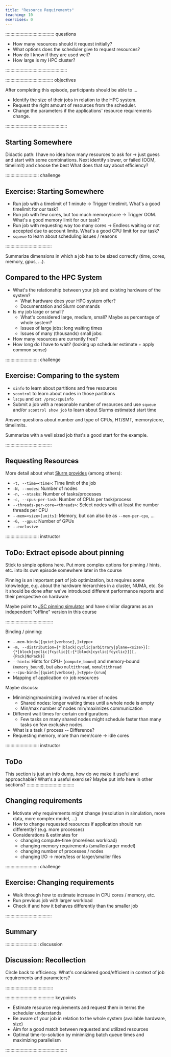 ```yaml
---
title: "Resource Requirements"
teaching: 10
exercises: 0
---
```


:::::::::::::::::::::::::::::::::::::: questions 

- How many resources should it request initially?
- What options does the scheduler give to request resources?
- How do I know if they are used well?
- How large is my HPC cluster?

::::::::::::::::::::::::::::::::::::::::::::::::

::::::::::::::::::::::::::::::::::::: objectives

After completing this episode, participants should be able to …

- Identify the size of their jobs in relation to the HPC system.
- Request the right amount of resources from the scheduler.
- Change the parameters if the applications' resource requirements change.

::::::::::::::::::::::::::::::::::::::::::::::::

## Starting Somewhere

Didactic path: I have no idea how many resources to ask for -> just guess and start with some combinations.
Next identify slower, or failed (OOM, timelimit) and choose the best
What does that say about efficiency?

:::::::::::::::::::::::::: challenge
## Exercise: Starting Somewhere

- Run job with a timelimit of 1 minute -> Trigger timelimit. What's a good timelimit for our task?
- Run job with few cores, but too much memory/core -> Trigger OOM. What's a good memory limit for our task?
- Run job with requesting way too many cores -> Endless waiting or not accepted due to account limits. What's a good CPU limit for our task?
- `squeue` to learn about scheduling issues / reasons

::::::::::::::::::::::::::::::::::::

Summarize dimensions in which a job has to be sized correctly (time, cores, memory, gpus, ...).


## Compared to the HPC System

- What's the relationship between your job and existing hardware of the system?
   - What hardware does your HPC system offer?
   - Documentation and Slurm commands
- Is my job large or small?
   - What's considered large, medium, small? Maybe as percentage of whole system?
   - Issues of large jobs: long waiting times
   - Issues of many (thousands) small jobs: 
- How many resources are currently free?
- How long do I have to wait? (looking up scheduler estimate + apply common sense)

:::::::::::::::::::::::::: challenge
## Exercise: Comparing to the system

- `sinfo` to learn about partitions and free resources
- `scontrol` to learn about nodes in those partitions
- `lscpu` and `cat /proc/cpuinfo`
- Submit a job with a reasonable number of resources and use `squeue` and/or `scontrol show job` to learn about Slurms estimated start time

Answer questions about number and type of CPUs, HT/SMT, memory/core, timelimits.

Summarize with a well sized job that's a good start for the example.

::::::::::::::::::::::::::::::::::::


## Requesting Resources

More detail about what [Slurm provides](https://slurm.schedmd.com/sbatch.html) (among others):

- `-t, --time=<time>`: Time limit of the job
- `-N, --nodes`: Number of nodes
- `-n, --ntasks`: Number of tasks/processes
- `-c, --cpus-per-task`: Number of CPUs per task/process
- `--threads-per-core=<threads>`: Select nodes with at least the number threads per CPU
- `--mem=<size>[units]`: Memory, but can also be as `--mem-per-cpu`, ...
- `-G, --gpus`: Number of GPUs
- `--exclusive`


:::::::::::::::::::::::::: instructor
## ToDo: Extract episode about pinning

Stick to simple options here.
Put more complex options for pinning / hints, etc. into its own episode somewhere later in the course

Pinning is an important part of job optimization, but requires some knowledge, e.g. about the hardware hierarchies in a cluster, NUMA, etc.
So it should be done after we've introduced different performance reports and their perspective on hardware

Maybe point to [JSC pinning simulator](https://apps.fz-juelich.de/jsc/llview/pinning) and have similar diagrams as an independent "offline" version in this course

:::::::::::::::::::::::::::::::::::::

Binding / pinning:

- `--mem-bind=[{quiet|verbose},]<type>`
- `-m, --distribution={*|block|cyclic|arbitrary|plane=<size>}[:{*|block|cyclic|fcyclic}[:{*|block|cyclic|fcyclic}]][,{Pack|NoPack}]`
- `--hint=`: Hints for CPU- (`compute_bound`) and memory-bound (`memory_bound`), but also `multithread`, `nomultithread`
- `--cpu-bind=[{quiet|verbose},]<type>` (`srun`)
- Mapping of application <-> job resources

Maybe discuss:

- Minimizing/maximizing involved number of nodes
   - Shared nodes: longer waiting times until a whole node is empty
   - Min/max number of nodes min/maximizes communication
- Different wait times for certain configurations
   - Few tasks on many shared nodes might schedule faster than many tasks on few exclusive nodes.
- What is a task / process -- Difference?
- Requesting memory, more than mem/core -> idle cores

:::::::::::::::::::::::::: instructor
## ToDo
This section is just an info dump, how do we make it useful and approachable?
What's a useful exercise?
Maybe put info here in other sections?
:::::::::::::::::::::::::::::::::::::


## Changing requirements

- Motivate why requirements might change (resolution in simulation, more data, more complex model, ...)
- How to change requested resources if application should run differently? (e.g. more processes)
- Considerations & estimates for
   - changing compute-time (more/less workload)
   - changing memory requirements (smaller/larger model)
   - changing number of processes / nodes
   - changing I/O -> more/less or larger/smaller files

:::::::::::::::::::::::::: challenge
## Exercise: Changing requirements

- Walk through how to estimate increase in CPU cores / memory, etc.
- Run previous job with larger workload
- Check if and how it behaves differently than the smaller job

::::::::::::::::::::::::::::::::::::


## Summary

:::::::::::::::::::::::::: discussion
## Discussion: Recollection

Circle back to efficiency.
What's considered good/efficient in context of job requirements and parameters?

:::::::::::::::::::::::::::::::::::::

:::::::::::::::::::::::::::::::::::::: keypoints

- Estimate resource requirements and request them in terms the scheduler understands
- Be aware of your job in relation to the whole system (available hardware, size)
- Aim for a good match between requested and utilized resources
- Optimal time-to-solution by minimizing batch queue times and maximizing parallelism

::::::::::::::::::::::::::::::::::::::::::::::::

